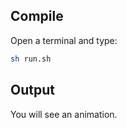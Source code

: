 ##  Compile
Open a terminal and type:
```bash
sh run.sh 
```


##  Output
You will see an animation.
